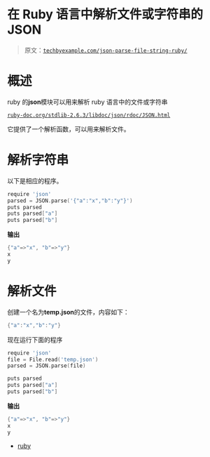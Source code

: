 # 在 Ruby 语言中解析文件或字符串的 JSON

> 原文：[`techbyexample.com/json-parse-file-string-ruby/`](https://techbyexample.com/json-parse-file-string-ruby/)

# **概述**

ruby 的**json**模块可以用来解析 ruby 语言中的文件或字符串

[`ruby-doc.org/stdlib-2.6.3/libdoc/json/rdoc/JSON.html`](https://ruby-doc.org/stdlib-2.6.3/libdoc/json/rdoc/JSON.html)

它提供了一个解析函数，可以用来解析文件。

# **解析字符串**

以下是相应的程序。

```go
require 'json'
parsed = JSON.parse('{"a":"x","b":"y"}')
puts parsed
puts parsed["a"]
puts parsed["b"]
```

**输出**

```go
{"a"=>"x", "b"=>"y"}
x
y
```

# **解析文件**

创建一个名为**temp.json**的文件，内容如下：

```go
{"a":"x","b":"y"}
```

现在运行下面的程序

```go
require 'json'
file = File.read('temp.json')
parsed = JSON.parse(file)

puts parsed
puts parsed["a"]
puts parsed["b"]
```

**输出**

```go
{"a"=>"x", "b"=>"y"}
x
y
```

+   [ruby](https://techbyexample.com/tag/ruby/)
